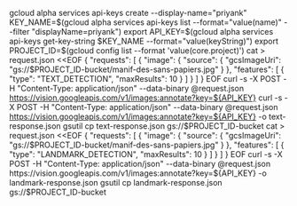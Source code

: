 
gcloud alpha services api-keys create --display-name="priyank" 
KEY_NAME=$(gcloud alpha services api-keys list --format="value(name)" --filter "displayName=priyank")
export API_KEY=$(gcloud alpha services api-keys get-key-string $KEY_NAME --format="value(keyString)")
export PROJECT_ID=$(gcloud config list --format 'value(core.project)')
cat > request.json <<EOF
{
  "requests": [
      {
        "image": {
          "source": {
              "gcsImageUri": "gs://$PROJECT_ID-bucket/manif-des-sans-papiers.jpg"
          }
        },
        "features": [
          {
            "type": "TEXT_DETECTION",
            "maxResults": 10
          }
        ]
      }
  ]
}
EOF
curl -s -X POST -H "Content-Type: application/json" --data-binary @request.json  https://vision.googleapis.com/v1/images:annotate?key=${API_KEY}
curl -s -X POST -H "Content-Type: application/json" --data-binary @request.json  https://vision.googleapis.com/v1/images:annotate?key=${API_KEY} -o text-response.json
gsutil cp text-response.json gs://$PROJECT_ID-bucket
cat > request.json <<EOF
{
  "requests": [
      {
        "image": {
          "source": {
              "gcsImageUri": "gs://$PROJECT_ID-bucket/manif-des-sans-papiers.jpg"
          }
        },
        "features": [
          {
            "type": "LANDMARK_DETECTION",
            "maxResults": 10
          }
        ]
      }
  ]
}
EOF
curl -s -X POST -H "Content-Type: application/json" --data-binary @request.json  https://vision.googleapis.com/v1/images:annotate?key=${API_KEY} -o landmark-response.json
gsutil cp landmark-response.json gs://$PROJECT_ID-bucket

